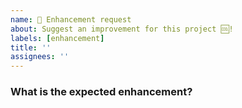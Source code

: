 ```yaml
---
name: 💅 Enhancement request
about: Suggest an improvement for this project 🆒!
labels: [enhancement]
title: ''
assignees: ''
---
```


<!-- ⚠️ If you do not respect this template, your issue will be closed -->
<!-- ⚠️ Make sure to browse the opened and closed issues to confirm this idea does not exist. -->

### What is the expected enhancement?
<!-- Please, provide a clear and concise description of the expected behavior for this enhancement. -->
